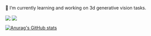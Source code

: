 🌱 I’m currently learning and working on 3d generative vision tasks.

<img align="center" src="https://github-readme-stats.vercel.app/api?username=silence-tang&show_icons=true&theme=transparent&count_private=true" />

<img align="center" src="https://github-readme-stats.vercel.app/api/top-langs/?username=silence-tang&layout=compact" />


[![Anurag's GitHub stats](https://github-readme-stats.vercel.app/api?username=silence-tang&theme=transparent&count_private=true)](https://github.com/anuraghazra/github-readme-stats)

